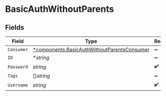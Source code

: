 # BasicAuthWithoutParents


## Fields

| Field                                                                                                     | Type                                                                                                      | Required                                                                                                  | Description                                                                                               |
| --------------------------------------------------------------------------------------------------------- | --------------------------------------------------------------------------------------------------------- | --------------------------------------------------------------------------------------------------------- | --------------------------------------------------------------------------------------------------------- |
| `Consumer`                                                                                                | [*components.BasicAuthWithoutParentsConsumer](../../models/components/basicauthwithoutparentsconsumer.md) | :heavy_minus_sign:                                                                                        | N/A                                                                                                       |
| `ID`                                                                                                      | **string*                                                                                                 | :heavy_minus_sign:                                                                                        | N/A                                                                                                       |
| `Password`                                                                                                | *string*                                                                                                  | :heavy_check_mark:                                                                                        | N/A                                                                                                       |
| `Tags`                                                                                                    | []*string*                                                                                                | :heavy_minus_sign:                                                                                        | N/A                                                                                                       |
| `Username`                                                                                                | *string*                                                                                                  | :heavy_check_mark:                                                                                        | N/A                                                                                                       |